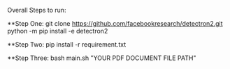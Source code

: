 Overall Steps to run:

**Step One:
git clone https://github.com/facebookresearch/detectron2.git
python -m pip install -e detectron2

**Step Two:
pip install -r requirement.txt

**Step Three:
bash main.sh "YOUR PDF DOCUMENT FILE PATH"

